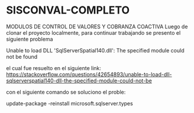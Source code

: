 # SISCONVAL-COMPLETO
MODULOS DE CONTROL DE VALORES Y COBRANZA COACTIVA
Luego de clonar el proyecto localmente, para continuar trabajando se presento el siguiente problema

Unable to load DLL 'SqlServerSpatial140.dll': The specified module could not be found

el cual fue resuelto en el siguiente link:
https://stackoverflow.com/questions/42654893/unable-to-load-dll-sqlserverspatial140-dll-the-specified-module-could-not-be

con el siguiente comando se soluciono el proble:

update-package -reinstall microsoft.sqlserver.types
